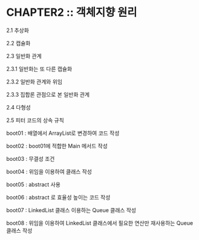 # CHAPTER2 :: 객체지향 원리


2.1 추상화

2.2 캡슐화

2.3 일반화 관계

  2.3.1 일반화는 또 다른 캡슐화
  
  2.3.2 일반화 관계와 위임
  
  2.3.3 집합론 관점으로 본 일반화 관계

2.4 다형성

2.5 피터 코드의 상속 규칙





boot01 : 배열에서 ArrayList로 변경하여 코드 작성

boot02 : boot01에 적합한 Main 메서드 작성

boot03 : 무결성 조건

boot04 : 위임을 이용하여 클래스 작성

boot05 : abstract 사용

boot06 : abstract 로 효율성 높이는 코드 작성

boot07 : LinkedList 클래스 이용하는 Queue 클래스 작성

boot08 : 위임을 이용하여 LinkedList 클래스에서 필요한 연산만 재사용하는 Queue 클래스 작성
